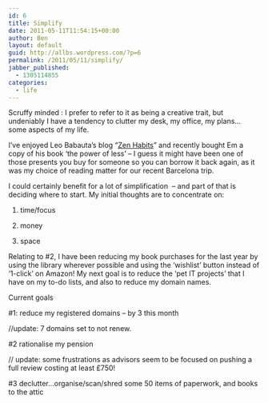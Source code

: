 ```yaml
---
id: 6
title: Simplify
date: 2011-05-11T11:54:15+00:00
author: Ben
layout: default
guid: http://allbs.wordpress.com/?p=6
permalink: /2011/05/11/simplify/
jabber_published:
  - 1305114855
categories:
  - life
---
```

Scruffy minded : I prefer to refer to it as being a creative trait, but undeniably I have a tendency to clutter my desk, my office, my plans&#8230; some aspects of my life.

I&#8217;ve enjoyed Leo Babauta&#8217;s blog &#8220;<a title="Zen Habits" href="http://zenhabits.net/" target="_blank">Zen Habits</a>&#8221; and recently bought Em a copy of his book &#8216;the power of less&#8217; &#8211; I guess it might have been one of those presents you buy for someone so you can borrow it back again, as it was my choice of reading matter for our recent Barcelona trip.

I could certainly benefit for a lot of simplification  &#8211; and part of that is deciding where to start. My initial thoughts are to concentrate on:

1) time/focus

2) money

3) space

Relating to #2, I have been reducing my book purchases for the last year by using the library wherever possible and using the &#8216;wishlist&#8217; button instead of &#8216;1-click&#8217; on Amazon! My next goal is to reduce the &#8216;pet IT projects&#8217; that I have on my to-do lists, and also to reduce my domain names.

Current goals

#1: reduce my registered domains &#8211; by 3 this month

//update: 7 domains set to not renew.

#2 rationalise my pension

// update: some frustrations as advisors seem to be focused on pushing a full review costing at least £750!

#3 declutter&#8230;organise/scan/shred some 50 items of paperwork, and books to the attic
